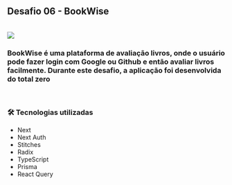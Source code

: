 ## Desafio 06 - BookWise
<br/>
<img src="https://user-images.githubusercontent.com/71772559/226225696-e8a0be19-db3a-459d-a13d-b75f79c6d867.png" align="center" />

<br/>

###  BookWise é uma plataforma de avaliação livros, onde o usuário pode fazer login com Google ou Github e então avaliar livros facilmente. Durante este desafio, a aplicação foi desenvolvida do total zero


<br/>

### 🛠️ Tecnologias utilizadas

* Next
* Next Auth
* Stitches
* Radix
* TypeScript
* Prisma
* React Query
